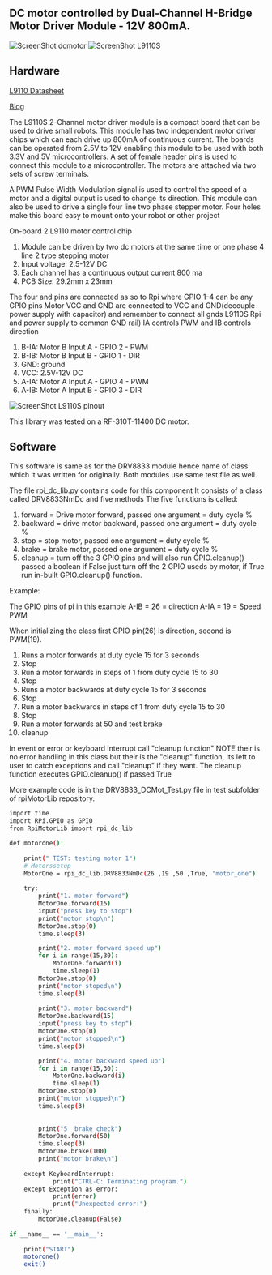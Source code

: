 DC motor controlled by Dual-Channel H-Bridge Motor Driver Module - 12V 800mA.
-------------------------------------------------

![ScreenShot dcmotor](https://github.com/gavinlyonsrepo/RpiMotorLib/blob/master/images/RF310T11400.jpg)
![ScreenShot L9110S ](https://github.com/gavinlyonsrepo/RpiMotorLib/blob/master/images/L9110S.jpg)


Hardware
--------------------------------------------

[L9110 Datasheet](https://www.elecrow.com/download/datasheet-l9110.pdf)

[Blog](http://www.bajdi.com/l9110-h-bridge-module/)

The L9110S 2-Channel motor driver module is a compact board that can be used
to drive small robots. This module has two independent motor driver chips which can
each drive up 800mA of continuous current. The boards can be operated from 2.5V to
12V enabling this module to be used with both 3.3V and 5V microcontrollers.
A set of female header pins is used to connect this module to a microcontroller.
The motors are attached via two sets of screw terminals.

A PWM Pulse Width Modulation signal is used to control the speed of a motor
and a digital output is used to change its direction. This module can also be used to 
drive a single four line two phase stepper motor. Four holes make this board easy to
mount onto your robot or other project

On-board 2 L9110 motor control chip
1. Module can be driven by two dc motors at the same time or one phase 4 line 2
type stepping motor
2. Input voltage: 2.5-12V DC
3. Each channel has a continuous output current 800 ma
4. PCB Size: 29.2mm x 23mm

The four and pins are connected as so to Rpi where GPIO 1-4 can be any GPIO pins
Motor VCC and GND are connected to VCC and GND(decouple power supply with capacitor)
and remember to connect all gnds L9110S Rpi and power supply to common GND rail) 
IA controls PWM and IB controls direction

1. B-IA: Motor B Input A - GPIO 2 - PWM
2. B-IB: Motor B Input B - GPIO 1 - DIR
3. GND: ground
4. VCC: 2.5V-12V DC
5. A-IA: Motor A Input A - GPIO 4 - PWM
6. A-IB: Motor A Input B - GPIO 3 - DIR

![ScreenShot L9110S  pinout](https://github.com/gavinlyonsrepo/RpiMotorLib/blob/master/images/L9110Spinout.jpg)


This library was tested on a RF-310T-11400 DC motor.


Software
-------------------------------------------
This software is same as for the DRV8833 module hence name of class
which it was written for originally.
Both modules use same test file as well. 

The file rpi_dc_lib.py contains code for this component
It consists of a class called DRV8833NmDc and five methods
The five functions is called: 
1. forward = Drive motor forward,  passed one argument = duty cycle %
2. backward = drive motor backward,  passed one argument = duty cycle %
3. stop = stop motor, passed one argument = duty cycle %
4. brake = brake motor,  passed one argument = duty cycle %
5. cleanup = turn off the 3 GPIO pins and will also run GPIO.cleanup() 
passed a boolean if False just turn off the 2 GPIO useds by motor,
if True run in-built GPIO.cleanup() function.

Example: 

The GPIO pins of pi in this example
A-IB = 26 = direction
A-IA = 19 = Speed PWM

When initializing the class first GPIO pin(26) is direction, second is PWM(19).

1. Runs a motor forwards at duty cycle 15 for 3 seconds 
2. Stop
3. Run a motor forwards in steps of 1 from duty cycle 15 to 30
4. Stop
5. Runs a motor backwards at duty cycle 15 for 3 seconds 
6. Stop
7. Run a motor backwards in steps of 1 from duty cycle 15 to 30
8. Stop
9. Run a motor forwards at 50 and test brake
10. cleanup

In event or error or keyboard interrupt call "cleanup function"
NOTE their is no error handling in this class but their is the "cleanup" 
function, Its left to user to catch exceptions and call "cleanup" if they 
want. The cleanup function executes GPIO.cleanup() if passed True

More example code is in the DRV8833_DCMot_Test.py file in test subfolder of 
rpiMotorLib repository.

```sh
import time 
import RPi.GPIO as GPIO
from RpiMotorLib import rpi_dc_lib 

def motorone():
    
    print(" TEST: testing motor 1") 
    # Motorssetup
    MotorOne = rpi_dc_lib.DRV8833NmDc(26 ,19 ,50 ,True, "motor_one")
    
    try:
        print("1. motor forward")
        MotorOne.forward(15)
        input("press key to stop") 
        print("motor stop\n")
        MotorOne.stop(0)
        time.sleep(3)

        print("2. motor forward speed up")
        for i in range(15,30):
            MotorOne.forward(i)
            time.sleep(1)
        MotorOne.stop(0)
        print("motor stoped\n")
        time.sleep(3)
        
        print("3. motor backward")
        MotorOne.backward(15)
        input("press key to stop") 
        MotorOne.stop(0)
        print("motor stopped\n")
        time.sleep(3)

        print("4. motor backward speed up")
        for i in range(15,30):
            MotorOne.backward(i)
            time.sleep(1)
        MotorOne.stop(0)
        print("motor stopped\n")
        time.sleep(3)
      
      
        print("5  brake check")
        MotorOne.forward(50)
        time.sleep(3)
        MotorOne.brake(100)
        print("motor brake\n")
        
    except KeyboardInterrupt:
            print("CTRL-C: Terminating program.")
    except Exception as error:
            print(error)
            print("Unexpected error:")
    finally:
        MotorOne.cleanup(False)
        
if __name__ == '__main__':
   
    print("START")
    motorone()
    exit()
    
```
